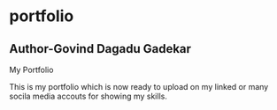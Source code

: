 # portfolio

<h2><b>Author-</b>Govind Dagadu Gadekar</h2>
 My Portfolio
 <p>This is my portfolio which is now ready to upload on my linked or many socila media accouts for showing my skills.</p>
